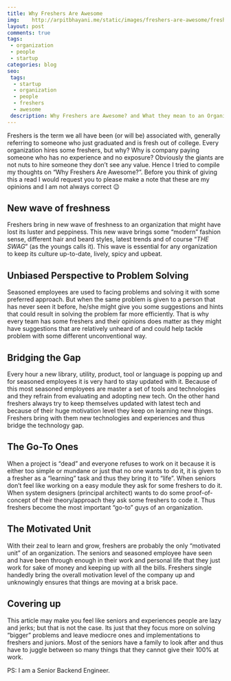```yaml
---
title: Why Freshers Are Awesome
img:    http://arpitbhayani.me/static/images/freshers-are-awesome/freshers-are-awesome.jpg
layout: post
comments: true
tags:
 - organization
 - people
 - startup
categories: blog
seo:
 tags:
  - startup
  - organization
  - people
  - freshers
  - awesome
 description: Why Freshers are Awesome? and What they mean to an Organization?
---
```


Freshers is the term we all have been (or will be) associated with, generally referring to someone who just graduated and is fresh out of college. Every organization hires some freshers, but why? Why is company paying someone who has no experience and no exposure? Obviously the giants are not nuts to hire someone they don’t see any value. Hence I tried to compile my thoughts on “Why Freshers Are Awesome?”. Before you think of giving this a read I would request you to please make a note that these are my opinions and I am not always correct 😉

## New wave of freshness
Freshers bring in new wave of freshness to an organization that might have lost its luster and peppiness. This new wave brings some “modern” fashion sense, different hair and beard styles, latest trends and of course “*THE SWAG*” (as the youngs calls it). This wave is essential for any organization to keep its culture up-to-date, lively, spicy and upbeat.

## Unbiased Perspective to Problem Solving
Seasoned employees are used to facing problems and solving it with some preferred approach. But when the same problem is given to a person that has never seen it before, he/she might give you some suggestions and hints that could result in solving the problem far more efficiently. That is why every team has some freshers and their opinions does matter as they might have suggestions that are relatively unheard of and could help tackle problem with some different unconventional way.

## Bridging the Gap
Every hour a new library, utility, product, tool or language is popping up and for seasoned employees it is very hard to stay updated with it. Because of this most seasoned employees are master a set of tools and technologies and they refrain from evaluating and adopting new tech. On the other hand freshers always try to keep themselves updated with latest tech and because of their huge motivation level they keep on learning new things. Freshers bring with them new technologies and experiences and thus bridge the technology gap.

## The Go-To Ones
When a project is “dead” and everyone refuses to work on it because it is either too simple or mundane or just that no one wants to do it, it is given to a fresher as a “learning” task and thus they bring it to “life”. When seniors don’t feel like working on a easy module they ask for some freshers to do it. When system designers (principal architect) wants to do some proof-of-concept of their theory/approach they ask some freshers to code it. Thus freshers become the most important “go-to” guys of an organization.

## The Motivated Unit
With their zeal to learn and grow, freshers are probably the only “motivated unit” of an organization. The seniors and seasoned employee have seen and have been through enough in their work and personal life that they just work for sake of money and keeping up with all the bills. Freshers single handedly bring the overall motivation level of the company up and unknowingly ensures that things are moving at a brisk pace.

## Covering up
This article may make you feel like seniors and experiences people are lazy and jerks; but that is not the case. Its just that they focus more on solving “bigger” problems and leave mediocre ones and implementations to freshers and juniors. Most of the seniors have a family to look after and thus have to juggle between so many things that they cannot give their 100% at work.

PS: I am a Senior Backend Engineer.
